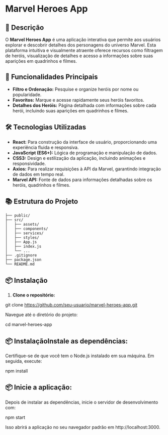 # Marvel Heroes App

## 🌟 Descrição

O **Marvel Heroes App** é uma aplicação interativa que permite aos usuários explorar e descobrir detalhes dos personagens do universo Marvel. Esta plataforma intuitiva e visualmente atraente oferece recursos como filtragem de heróis, visualização de detalhes e acesso a informações sobre suas aparições em quadrinhos e filmes.

## 🚀 Funcionalidades Principais

- **Filtro e Ordenação:** Pesquise e organize heróis por nome ou popularidade.
- **Favoritos:** Marque e acesse rapidamente seus heróis favoritos.
- **Detalhes dos Heróis:** Página detalhada com informações sobre cada herói, incluindo suas aparições em quadrinhos e filmes.

## 🛠️ Tecnologias Utilizadas

- **React:** Para construção da interface de usuário, proporcionando uma experiência fluida e responsiva.
- **JavaScript (ES6+):** Lógica de programação e manipulação de dados.
- **CSS3:** Design e estilização da aplicação, incluindo animações e responsividade.
- **Axios:** Para realizar requisições à API da Marvel, garantindo integração de dados em tempo real.
- **Marvel API:** Fonte de dados para informações detalhadas sobre os heróis, quadrinhos e filmes.

## 📚 Estrutura do Projeto

```plaintext
├── public/
├── src/
│   ├── assets/
│   ├── components/
│   ├── services/
│   ├── styles/
│   ├── App.js
│   ├── index.js
│   └── ...
├── .gitignore
├── package.json
└── README.md
```


## 📦 Instalação

1. **Clone o repositório:**

git clone https://github.com/seu-usuario/marvel-heroes-app.git

Navegue até o diretório do projeto:

cd marvel-heroes-app

## 📦 InstalaçãoInstale as dependências: 

Certifique-se de que você tem o Node.js instalado em sua máquina. Em seguida, execute:

npm install

## 📦  Inicie a aplicação:

Depois de instalar as dependências, inicie o servidor de desenvolvimento com:

npm start

Isso abrirá a aplicação no seu navegador padrão em http://localhost:3000.
